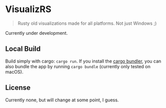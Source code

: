 # VisualizRS

> Rusty old visualizations made for all platforms. Not just Windows ;)

Currently under development.

## Local Build

Build simply with cargo: `cargo run`. If you install the [cargo bundler](https://github.com/burtonageo/cargo-bundle), you can also bundle the app by running `cargo bundle` (currently only tested on macOS).

## License

Currently none, but will change at some point, I guess.
